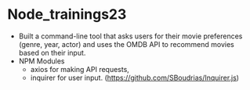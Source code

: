 # Node_trainings23
- Built a command-line tool that asks users for their movie preferences (genre, year, actor) and uses the OMDB API to recommend movies based on their input.
- NPM Modules
  - axios for making API requests, 
  - inquirer for user input. (https://github.com/SBoudrias/Inquirer.js)

